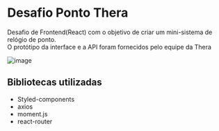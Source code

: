 # Desafio Ponto Thera

Desafio de Frontend(React) com o objetivo de criar um mini-sistema de relógio de ponto.  
O protótipo da interface e a API foram fornecidos pelo equipe da Thera  

![image](https://user-images.githubusercontent.com/43077413/124196036-fa5e3580-daa1-11eb-8321-a0cefa1a4f2c.png)


## Bibliotecas utilizadas

* Styled-components
* axios
* moment.js
* react-router
